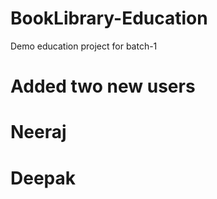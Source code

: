 # BookLibrary-Education
Demo education project for batch-1

# Added two new users
# Neeraj
# Deepak
